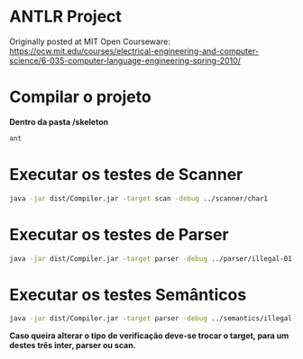# ANTLR Project

Originally posted at MIT Open Courseware: https://ocw.mit.edu/courses/electrical-engineering-and-computer-science/6-035-computer-language-engineering-spring-2010/

# Compilar o projeto
**Dentro da pasta /skeleton**
```sh
ant
```
#

# Executar os testes de Scanner
```sh
java -jar dist/Compiler.jar -target scan -debug ../scanner/char1
```

# Executar os testes de Parser
```sh
java -jar dist/Compiler.jar -target parser -debug ../parser/illegal-01
```

# Executar os testes Semânticos
```sh
java -jar dist/Compiler.jar -target parser -debug ../semantics/illegal-01.dcf
```

**Caso queira alterar o tipo de verificação deve-se trocar o target, para um destes três
inter, parser ou scan.**